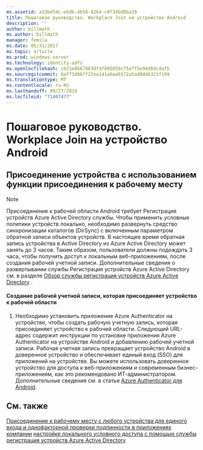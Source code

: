 ```yaml
---
ms.assetid: a33bd54c-e6db-4b58-8264-c0f34bd8ba39
title: Пошаговое руководство. Workplace Join на устройство Android
description: ''
author: billmath
ms.author: billmath
manager: femila
ms.date: 05/31/2017
ms.topic: article
ms.prod: windows-server
ms.technology: identity-adfs
ms.openlocfilehash: c021e8b67963df4f885059c75eff5e94d6dcdafb
ms.sourcegitcommit: 6aff3d88ff22ea141a6ea6572a5ad8dd6321f199
ms.translationtype: MT
ms.contentlocale: ru-RU
ms.lasthandoff: 09/27/2019
ms.locfileid: "71407477"
---
```

# <a name="walkthrough-workplace-join-to-an-android-device"></a>Пошаговое руководство. Workplace Join на устройство Android



## <a name="join-your-device-with-workplace-join"></a>Присоединение устройства с использованием функции присоединения к рабочему месту

> [!NOTE]
> Присоединение к рабочей области Android требует Регистрация устройств Azure Active Directory службы. Чтобы применить условные политики устройств локально, необходимо развернуть средство синхронизации каталогов (DirSync) с включенным параметром обратной записи объектов устройств. В настоящее время обратная запись устройства в Active Directory из Azure Active Directory может занять до 3 часов. Таким образом, пользователи должны подождать 3 часа, чтобы получить доступ к локальным веб-приложениям, после создания рабочей учетной записи. Дополнительные сведения о развертывании службы Регистрация устройств Azure Active Directory см. в разделе [Обзор службы регистрация устройств Azure Active Directory](https://msdn.microsoft.com/library/azure/dn788908.aspx) .

#### <a name="create-a-work-account-that-joins-your-device-with-workplace-join"></a>Создание рабочей учетной записи, которая присоединяет устройство к рабочей области

1.  Необходимо установить приложение Azure Authenticator на устройстве, чтобы создать рабочую учетную запись, которая присоединяет устройство к рабочей области. Следующий URL-адрес содержит инструкции по установке приложения Azure Authenticator на устройстве Android и добавлению рабочей учетной записи. Рабочая учетная запись превращает устройство Android в доверенное устройство и обеспечивает единый вход (SSO) для приложений на устройстве. Вы можете использовать доверенное устройство для доступа к веб-приложениям и современным бизнес-приложениям, как это рекомендовано ИТ-администратором. Дополнительные сведения см. в статье [Azure Authenticator для Android](https://docs.microsoft.com/azure/multi-factor-authentication/end-user/microsoft-authenticator-app-how-to).

## <a name="see-also"></a>См. также
[Присоединение к рабочему месту с любого устройства для единого входа и однофакторной проверки подлинности в приложениях компании](Join-to-Workplace-from-Any-Device-for-SSO-and-Seamless-Second-Factor-Authentication-Across-Company-Applications.md)
[настройке локального условного доступа с помощью службы регистрация устройств Azure Active Directory](https://docs.microsoft.com/azure/active-directory/active-directory-device-registration-on-premises-setup)


